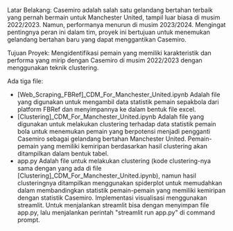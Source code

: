 Latar Belakang: 
Casemiro adalah salah satu gelandang bertahan terbaik yang pernah bermain untuk Manchester United, tampil luar biasa di musim 2022/2023. Namun, performanya menurun di musim 2023/2024. Mengingat pentingnya peran ini dalam tim, proyek ini bertujuan untuk menemukan gelandang bertahan baru yang dapat menggantikan Casemiro.

Tujuan Proyek: 
Mengidentifikasi pemain yang memiliki karakteristik dan performa yang mirip dengan Casemiro di musim 2022/2023 dengan menggunakan teknik clustering.

Ada tiga file:
- [Web_Scraping_FBRef]_CDM_For_Manchester_United.ipynb
  Adalah file yang digunakan untuk mengambil data statistik pemain sepakbola dari platform FBRef dan menyimpannya ke dalam bentuk file excel.
- [Clustering]_CDM_For_Manchester_United.ipynb
  Adalah file yang digunakan untuk melakukan clustering terhadap data statistik pemain bola untuk menemukan pemain yang berpotensi menjadi pengganti Casemiro sebagai gelandang bertahan Manchester United. Pemain-pemain yang memiliki kemiripan berdasarkan hasil clustering akan ditampilkan dalam bentuk tabel.
- app.py
  Adalah file untuk melakukan clustering (kode clustering-nya sama dengan yang ada di file [Clustering]_CDM_For_Manchester_United.ipynb), namun hasil clusteringnya ditampilkan menggunakan spiderplot untuk memudahkan dalam membandingkan statistik pemain-pemain yang memiliki kemiripan dengan statistik Casemiro. Implementasi visualisasi menggunakan streamlit. Untuk menjalankan streamlit bisa dengan menyimpan file app.py, lalu menjalankan perintah "streamlit run app.py" di command prompt.

